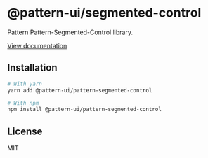 # @pattern-ui/segmented-control

Pattern Pattern-Segmented-Control library.

[View documentation](https://pattern.icu/)

## Installation

```sh
# With yarn
yarn add @pattern-ui/pattern-segmented-control

# With npm
npm install @pattern-ui/pattern-segmented-control
```

## License

MIT
